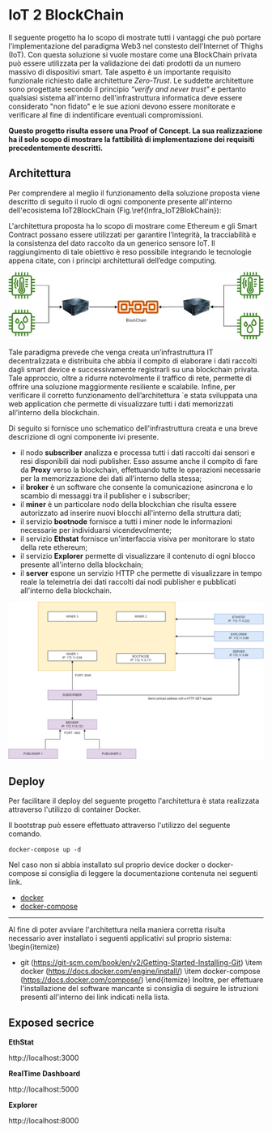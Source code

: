 # IoT 2 BlockChain 

Il seguente progetto ha lo scopo di mostrate tutti i vantaggi che può portare l'implementazione del paradigma Web3 nel constesto dell'Internet of Thighs (IoT). Con questa soluzione si vuole mostare come una BlockChain privata può essere utilizzata per la validazione dei dati prodotti da un numero massivo di dispositivi smart. Tale aspetto è un importante requisito funzionale richiesto dalle architetture *Zero-Trust*. Le suddette architetture sono progettate secondo il principio *“verify and never trust"* e pertanto qualsiasi sistema all'interno dell'infrastruttura informatica deve essere considerato "non fidato" e le sue azioni devono essere monitorate e verificare al fine di indentificare eventuali compromissioni. 

**Questo progetto risulta essere una Proof of Concept. La sua realizzazione ha il solo scopo di mostrare la fattibilità di implementazione dei requisiti precedentemente descritti.**

## Architettura
Per comprendere al meglio il funzionamento della soluzione proposta viene descritto di seguito il ruolo di ogni componente presente all'interno dell'ecosistema IoT2BlockChain (Fig.\ref{Infra_IoT2BlokChain}):

L'architettura proposta ha lo scopo di mostrare come Ethereum e gli Smart Contract possano essere utilizzati per garantire l’integrità, la tracciabilità e la consistenza del dato raccolto da un generico sensore IoT. Il raggiungimento di tale obiettivo è reso possibile integrando le tecnologie appena citate, con i principi architetturali dell’edge computing.

![IoT2Blockchain-arch](/img/edgeComputing.jpg)

Tale paradigma prevede che venga creata un’infrastruttura IT decentralizzata e distribuita che abbia il compito di elaborare i dati raccolti dagli smart device e successivamente registrarli su una blockchain privata. Tale approccio, oltre a ridurre notevolmente il traffico di rete, permette di offrire una soluzione maggiormente resiliente e scalabile. Infine, per verificare il corretto funzionamento dell’architettura `e stata sviluppata una web application che permette di visualizzare tutti i dati memorizzati all’interno della blockchain.

Di seguito si fornisce uno schematico dell'infrastruttura creata e una breve descrizione di ogni componente ivi presente.

- il nodo **subscriber** analizza e processa tutti i dati raccolti dai sensori e resi disponibili dai nodi publisher. Esso assume anche il compito di fare da **Proxy** verso la blockchain, effettuando tutte le operazioni necessarie per la memorizzazione dei dati all'interno della stessa;
- il **broker** è un software che consente la comunicazione asincrona e lo scambio di messaggi tra il publisher e i subscriber;
- il **miner** è un particolare nodo della blockchian che risulta essere autorizzato ad inserire nuovi blocchi all'interno della struttura dati;
- il servizio **bootnode** fornisce a tutti i miner node le informazioni necessarie per individuarsi vicendevolmente;
- il servizio **Ethstat** fornisce un'interfaccia visiva per monitorare lo stato della rete ethereum;
- il servizio **Explorer** permette di visualizzare il contenuto di ogni blocco presente all'interno della blockchain;
- il **server** espone un servizio HTTP che permette di visualizzare in tempo reale la telemetria dei dati raccolti dai nodi publisher e pubblicati all'interno della blockchain. 

![IoT2Blockchain-arch](/img/IoT2Blockchain-arch.png)

## Deploy 
Per facilitare il deploy del seguente progetto l'architettura è stata realizzata attraverso l'utilizzo di container Docker. 

Il bootstrap può essere effettuato attraverso l'utilizzo del seguente comando.

```
docker-compose up -d
```

Nel caso non si abbia installato sul proprio device docker o docker-compose si consiglia di leggere la documentazione contenuta nei seguenti link.

- [docker](https://docs.docker.com/engine/install/)
- [docker-compose](https://docs.docker.com/compose/install/)

---------------------------------------------------


Al fine di poter avviare l'architettura nella maniera corretta risulta necessario aver installato i seguenti applicativi sul proprio sistema: 
\begin{itemize}
- git (https://git-scm.com/book/en/v2/Getting-Started-Installing-Git)
    \item docker (https://docs.docker.com/engine/install/)
    \item docker-compose (https://docs.docker.com/compose/)
\end{itemize}
Inoltre, per effettuare l'installazione del software mancante si consiglia di seguire le istruzioni presenti all'interno dei link indicati nella lista.



## Exposed secrice 
**EthStat**

http://localhost:3000


**RealTime Dashboard**

http://localhost:5000

**Explorer**

http://localhost:8000

